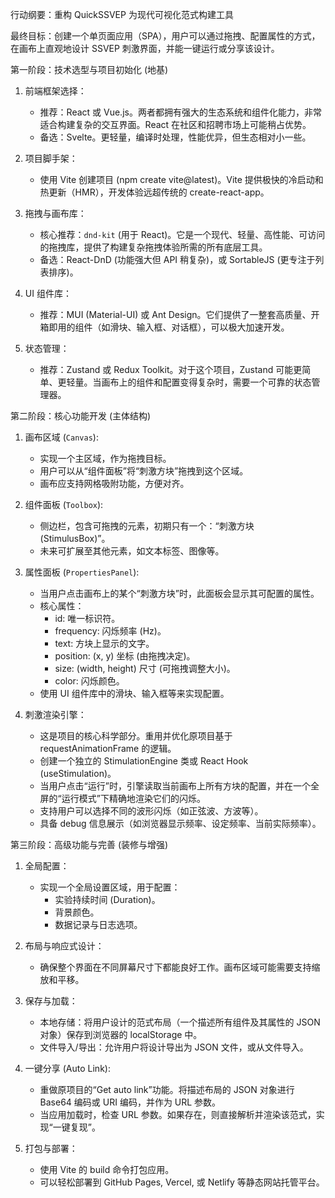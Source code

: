 行动纲要：重构 QuickSSVEP 为现代可视化范式构建工具

最终目标：创建一个单页面应用（SPA），用户可以通过拖拽、配置属性的方式，在画布上直观地设计 SSVEP 刺激界面，并能一键运行或分享该设计。

第一阶段：技术选型与项目初始化 (地基)

1. 前端框架选择：

   - 推荐：React 或 Vue.js。两者都拥有强大的生态系统和组件化能力，非常适合构建复杂的交互界面。React 在社区和招聘市场上可能稍占优势。
   - 备选：Svelte。更轻量，编译时处理，性能优异，但生态相对小一些。

2. 项目脚手架：

   - 使用 Vite 创建项目 (npm create vite@latest)。Vite 提供极快的冷启动和热更新（HMR），开发体验远超传统的 create-react-app。

3. 拖拽与画布库：

   - 核心推荐：`dnd-kit` (用于 React)。它是一个现代、轻量、高性能、可访问的拖拽库，提供了构建复杂拖拽体验所需的所有底层工具。
   - 备选：React-DnD (功能强大但 API 稍复杂)，或 SortableJS (更专注于列表排序)。

4. UI 组件库：

   - 推荐：MUI (Material-UI) 或 Ant Design。它们提供了一整套高质量、开箱即用的组件（如滑块、输入框、对话框），可以极大加速开发。

5. 状态管理：
   - 推荐：Zustand 或 Redux Toolkit。对于这个项目，Zustand 可能更简单、更轻量。当画布上的组件和配置变得复杂时，需要一个可靠的状态管理器。

第二阶段：核心功能开发 (主体结构)

1. 画布区域 (`Canvas`):

   - 实现一个主区域，作为拖拽目标。
   - 用户可以从“组件面板”将“刺激方块”拖拽到这个区域。
   - 画布应支持网格吸附功能，方便对齐。

2. 组件面板 (`Toolbox`):

   - 侧边栏，包含可拖拽的元素，初期只有一个：“刺激方块 (StimulusBox)”。
   - 未来可扩展至其他元素，如文本标签、图像等。

3. 属性面板 (`PropertiesPanel`):

   - 当用户点击画布上的某个“刺激方块”时，此面板会显示其可配置的属性。
   - 核心属性：
     - id: 唯一标识符。
     - frequency: 闪烁频率 (Hz)。
     - text: 方块上显示的文字。
     - position: (x, y) 坐标 (由拖拽决定)。
     - size: (width, height) 尺寸 (可拖拽调整大小)。
     - color: 闪烁颜色。
   - 使用 UI 组件库中的滑块、输入框等来实现配置。

4. 刺激渲染引擎：
   - 这是项目的核心科学部分。重用并优化原项目基于 requestAnimationFrame 的逻辑。
   - 创建一个独立的 StimulationEngine 类或 React Hook (useStimulation)。
   - 当用户点击“运行”时，引擎读取当前画布上所有方块的配置，并在一个全屏的“运行模式”下精确地渲染它们的闪烁。
   - 支持用户可以选择不同的波形闪烁（如正弦波、方波等）。
   - 具备 debug 信息展示（如浏览器显示频率、设定频率、当前实际频率）。

第三阶段：高级功能与完善 (装修与增强)

1. 全局配置：

   - 实现一个全局设置区域，用于配置：
     - 实验持续时间 (Duration)。
     - 背景颜色。
     - 数据记录与日志选项。

2. 布局与响应式设计：

   - 确保整个界面在不同屏幕尺寸下都能良好工作。画布区域可能需要支持缩放和平移。

3. 保存与加载：

   - 本地存储：将用户设计的范式布局（一个描述所有组件及其属性的 JSON 对象）保存到浏览器的 localStorage 中。
   - 文件导入/导出：允许用户将设计导出为 JSON 文件，或从文件导入。

4. 一键分享 (Auto Link):

   - 重做原项目的“Get auto link”功能。将描述布局的 JSON 对象进行 Base64 编码或 URI 编码，并作为 URL 参数。
   - 当应用加载时，检查 URL 参数。如果存在，则直接解析并渲染该范式，实现“一键复现”。

5. 打包与部署：
   - 使用 Vite 的 build 命令打包应用。
   - 可以轻松部署到 GitHub Pages, Vercel, 或 Netlify 等静态网站托管平台。
